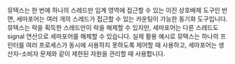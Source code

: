 뮤텍스는 한 번에 하나의 스레드만 임계 영역에 접근할 수 있는 이진 상호배제 도구인 반면, 세마포어는 여러 개의 스레드가 접근할 수 있는 카운팅이 가능한 동기화 도구입니다. 뮤텍스는 락을 획득한 스레드만이 락을 해제할 수 있지만, 세마포어는 다른 스레드도 signal 연산으로 세마포어를 해제할 수 있습니다. 실제 활용 예시로 뮤텍스는 하나의 프린터를 여러 프로세스가 동시에 사용하지 못하도록 제어할 때 사용하고, 세마포어는 생산자-소비자 문제와 같이 제한된 자원을 관리할 때 사용합니다.
